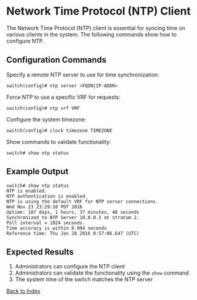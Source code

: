 # Network Time Protocol (NTP) Client

The Network Time Protocol (NTP) client is essential for syncing time on various clients in the system. The following commands show how to configure NTP.

## Configuration Commands

Specify a remote NTP server to use for time synchronization:

```text
switch(config)# ntp server <FQDN|IP-ADDR>
```

Force NTP to use a specific VRF for requests:

```text
switch(config)# ntp vrf VRF
```

Configure the system timezone:

```text
switch(config)# clock timezone TIMEZONE
```

Show commands to validate functionality:

```text
switch# show ntp status
```

## Example Output

```text
switch# show ntp status
NTP is enabled.
NTP authentication is enabled.
NTP is using the default VRF for NTP server connections.
Wed Nov 23 23:29:10 PDT 2016
Uptime: 187 days, 1 hours, 37 minutes, 48 seconds
Synchronized to NTP Server 10.0.0.1 at stratum 2.
Poll interval = 1024 seconds.
Time accuracy is within 0.994 seconds
Reference time: Thu Jan 28 2016 0:57:06.647 (UTC)
```

## Expected Results

1. Administrators can configure the NTP client
2. Administrators can validate the functionality using the `show` command
3. The system time of the switch matches the NTP server

[Back to Index](../index.md)
